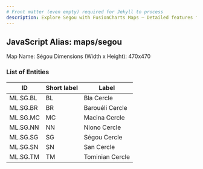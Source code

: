 ```yaml
---
# Front matter (even empty) required for Jekyll to process
description: Explore Segou with FusionCharts Maps – Detailed features for seamless integration. Try now & enhance your data visualization today! 
---
```


## JavaScript Alias: maps/segou

Map Name: Ségou
Dimensions (Width x Height): 470x470

### List of Entities

| ID       | Short label | Label           |
| -------- | ----------- | --------------- |
| ML.SG.BL | BL          | Bla Cercle      |
| ML.SG.BR | BR          | Barouéli Cercle |
| ML.SG.MC | MC          | Macina Cercle   |
| ML.SG.NN | NN          | Niono Cercle    |
| ML.SG.SG | SG          | Ségou Cercle    |
| ML.SG.SN | SN          | San Cercle      |
| ML.SG.TM | TM          | Tominian Cercle |
